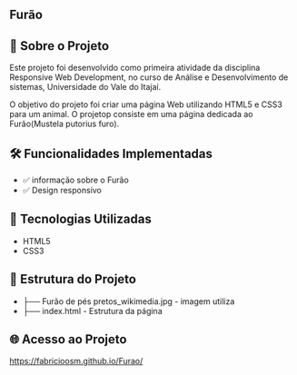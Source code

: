 ## Furão
## 📌 Sobre o Projeto
Este projeto foi desenvolvido como primeira atividade da disciplina Responsive Web Development, no curso de Análise e Desenvolvimento de sistemas, Universidade do Vale do Itajaí.

O objetivo do projeto foi criar uma página Web utilizando HTML5 e CSS3 para um animal. O projetop consiste em uma página dedicada ao Furão(Mustela putorius furo).

## 🛠️ Funcionalidades Implementadas
- ✅ informação sobre o Furão 
- ✅ Design responsivo

## 🧩 Tecnologias Utilizadas
- HTML5
- CSS3

## 🚀 Estrutura do Projeto

- ├── Furão de pés pretos_wikimedia.jpg - imagem utiliza
- ├── index.html - Estrutura da página

## 🌐 Acesso ao Projeto
https://fabricioosm.github.io/Furao/



